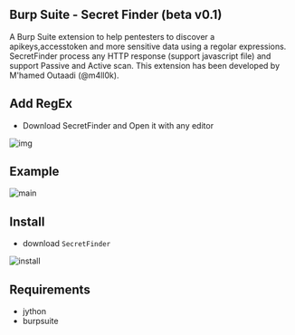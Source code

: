 ## Burp Suite - Secret Finder (beta v0.1)

A Burp Suite extension to help pentesters to discover a apikeys,accesstoken and more sensitive data using a regolar expressions. SecretFinder process any HTTP response (support javascript file) and support Passive and Active scan. This extension has been developed by M'hamed Outaadi (@m4ll0k).

Add RegEx
---
- Download SecretFinder and Open it with any editor

![img](https://i.imgur.com/LBtfhkt.png)

Example
---

![main](https://i.imgur.com/unM06Hg.png)


Install
--

- download `SecretFinder`

![install](https://i.imgur.com/nIPR037.gif)

Requirements
--
- jython
- burpsuite

